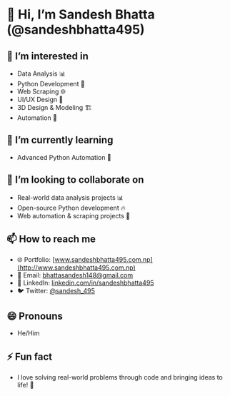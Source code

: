 # 👋 Hi, I’m Sandesh Bhatta (@sandeshbhatta495)  

## 👀 I’m interested in  
- Data Analysis 📊  
- Python Development 🐍  
- Web Scraping 🌐  
- UI/UX Design 🎨  
- 3D Design & Modeling 🏗️  
- Automation 🚦  

## 🌱 I’m currently learning  
- Advanced Python Automation 🤖  

## 💞️ I’m looking to collaborate on  
- Real-world data analysis projects 📊  
- Open-source Python development 🔥  
- Web automation & scraping projects 🤖  

## 📫 How to reach me  
- 🌐 Portfolio: [www.sandeshbhatta495.com.np](http://www.sandeshbhatta495.com.np)  
- 📩 Email: bhattasandesh148@gmail.com  
- 💼 LinkedIn: [linkedin.com/in/sandeshbhatta495](https://www.linkedin.com/in/sandeshbhatta495)  
- 🐦 Twitter: [@sandesh_495](https://twitter.com/sandeshbhatta)  

## 😄 Pronouns  
- He/Him  

## ⚡ Fun fact  
- I love solving real-world problems through code and bringing ideas to life! 🚀  
